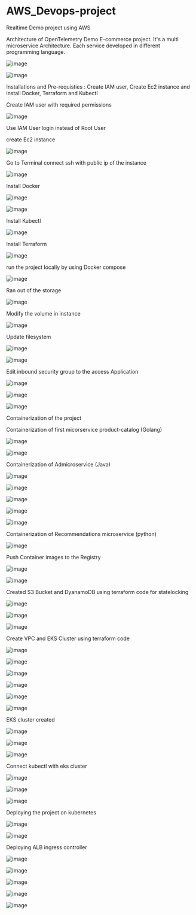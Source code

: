 # AWS_Devops-project
Realtime Demo project using AWS

Architecture of OpenTelemetry Demo E-commerce project. It's a multi microservice Architecture. Each service developed in different programming language.

![image](https://github.com/user-attachments/assets/78750c5e-2f94-4bc7-9228-2c7115d8ab35)


![image](https://github.com/user-attachments/assets/5bf98ea6-0a79-4025-891e-ddbed5591d45)


Installations and Pre-requisties : Create IAM user, Create Ec2 instance and install Docker, Terraform and Kubectl


Create IAM user with required permissions

![image](https://github.com/user-attachments/assets/8492fe33-9000-4fd1-9285-ad3542c33897)

Use IAM User login instead of Root User

create Ec2 instance

![image](https://github.com/user-attachments/assets/6130678d-456c-4d1b-b0f8-96a73e4f7e24)

Go to Terminal connect ssh with public ip of the instance

![image](https://github.com/user-attachments/assets/6cb859c1-a2fd-4e9a-aa82-795c01ed3b93)

Install Docker

![image](https://github.com/user-attachments/assets/c2d1ab28-3425-4160-a38d-22e99da72e6f)

![image](https://github.com/user-attachments/assets/64e14046-18e9-4f42-98fe-8dc126c1b70c)

Install Kubectl

![image](https://github.com/user-attachments/assets/e2910d87-e753-4bae-b1a9-689dc9462417)

Install Terraform

![image](https://github.com/user-attachments/assets/9f333558-9f85-4135-8210-19727bae053d)

run the project locally by using Docker compose

![image](https://github.com/user-attachments/assets/e32e7170-4a74-4045-a88e-138e55a5a3e8)

Ran out of the storage

![image](https://github.com/user-attachments/assets/02c2973f-d037-49e9-a32c-4203b8825a14)

Modify the volume in instance

![image](https://github.com/user-attachments/assets/caab08cb-ab6a-4335-a6cb-b5497fa62ee5)

Update filesystem

![image](https://github.com/user-attachments/assets/e67526d1-dd99-4562-bf43-b443027155ab)

![image](https://github.com/user-attachments/assets/888c5853-beec-412b-b793-5eca1ba00173)

Edit inbound security group to the access Application

![image](https://github.com/user-attachments/assets/3a455460-0e2d-4240-a93e-b9a0f83c1b48)


![image](https://github.com/user-attachments/assets/069d9417-488b-4496-90f1-0af200c10bbc)

![image](https://github.com/user-attachments/assets/99e98266-c79c-4545-a90c-897e3282cdee)


Containerization of the project

Containerization of first micorservice product-catalog (Golang)


![image](https://github.com/user-attachments/assets/74c995ff-aa69-4124-b180-e7e16c25b1c3)


![image](https://github.com/user-attachments/assets/772302f8-b033-49ce-b5d5-cba606716ff6)





Containerization of Admicroservice (Java)

![image](https://github.com/user-attachments/assets/8664eec9-df4b-492b-ad21-e034b2c58909)


![image](https://github.com/user-attachments/assets/ebf85e99-06e5-438b-ad11-bffc4ac6ca7a)


![image](https://github.com/user-attachments/assets/d7406f86-e10a-44eb-8016-9713729dc1a2)


![image](https://github.com/user-attachments/assets/0859fc7d-73fd-4526-9007-458569ea916c)


![image](https://github.com/user-attachments/assets/8bc7dd92-acc6-422e-bfd2-4e0ce66cda6c)



Containerization of Recommendations microservice (python)


![image](https://github.com/user-attachments/assets/27699fc1-27a3-4a55-87d4-bab8595e38ae)

Push Container images to the Registry

![image](https://github.com/user-attachments/assets/ea2bca82-e98b-45c1-b614-7c93fdab8f2b)


![image](https://github.com/user-attachments/assets/70ef04dd-8a8f-4126-a0b4-febd279c0988)


Created S3 Bucket and DyanamoDB using terraform code for statelocking

![image](https://github.com/user-attachments/assets/a49c4f89-4f1e-437e-8025-89b03ff349da)


![image](https://github.com/user-attachments/assets/c5fcb304-e9c9-48c1-9772-a30d215dbdff)


![image](https://github.com/user-attachments/assets/b79e1ea1-f638-4242-9ea7-a1082d496a77)

Create VPC and EKS Cluster using terraform code

![image](https://github.com/user-attachments/assets/3b70f568-9ecf-42d0-805b-db1b1e198867)

![image](https://github.com/user-attachments/assets/c8fe5067-ce45-490c-97cf-adb1edbcc072)

![image](https://github.com/user-attachments/assets/e684c981-9fdd-4cf3-b087-6b8bcec0b2a0)

![image](https://github.com/user-attachments/assets/6eca0c36-553d-4e77-912c-8fee95a155f7)

![image](https://github.com/user-attachments/assets/9e0a989b-0e91-4a32-ad5d-43a5328776c4)

![image](https://github.com/user-attachments/assets/7f25a9df-a269-4dda-8eb7-c5148498b07a)

EKS cluster created

![image](https://github.com/user-attachments/assets/9758e680-c713-422d-b465-d3bf4588e5bd)

![image](https://github.com/user-attachments/assets/eee0c06c-fda6-4f5c-b4be-4905a2709ba7)


![image](https://github.com/user-attachments/assets/35c41c7d-317d-46e2-89af-bc26eb46623b)

Connect kubectl with eks cluster

![image](https://github.com/user-attachments/assets/3a216fa4-e04b-455e-9b21-3e74238a1ef3)


![image](https://github.com/user-attachments/assets/f10f8abd-d3f4-44af-9801-664716f1ff65)

![image](https://github.com/user-attachments/assets/9cc7e184-aa17-4e2c-b151-d57b6408b8c1)

Deploying the project on kubernetes

![image](https://github.com/user-attachments/assets/4c2609aa-143d-4839-a581-6fa1820bcd86)


![image](https://github.com/user-attachments/assets/1776d0e5-b02a-4f78-80ac-9a2e9c59abc9)

Deploying ALB ingress controller

![image](https://github.com/user-attachments/assets/6ba4c0bf-321c-4269-a69d-7950ca0db79e)


![image](https://github.com/user-attachments/assets/06500fb6-0d08-4e56-9201-c5582ea73b21)


![image](https://github.com/user-attachments/assets/247b646a-aac6-40b8-9c74-071f4e9a3d04)

![image](https://github.com/user-attachments/assets/3b29c091-fdd2-4f1d-adb0-983dc1f98f0e)

![image](https://github.com/user-attachments/assets/267ebb7b-ce7b-42a2-a46c-ac348623bb1d)





















































